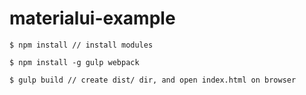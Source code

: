 materialui-example
==================

```
$ npm install // install modules

$ npm install -g gulp webpack

$ gulp build // create dist/ dir, and open index.html on browser
```